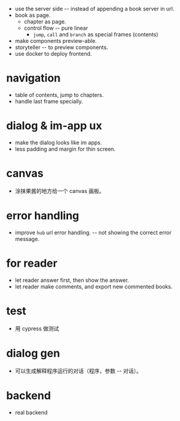 - use the server side -- instead of appending a book server in url.
- book as page.
  - chapter as page.
  - control flow -- pure linear
    - `jump`, `call` and `branch` as special frames (contents)
- make components preview-able.
- storyteller -- to preview components.
- use docker to deploy frontend.
# navigation
- table of contents, jump to chapters.
- handle last frame specially.
# dialog & im-app ux
- make the dialog looks like im apps.
- less padding and margin for thin screen.
# canvas
- 涂抹果酱的地方给一个 canvas 画板。
# error handling
- improve `hub` url error handling. -- not showing the correct error message.
# for reader
- let reader answer first, then show the answer.
- let reader make comments, and export new commented books.
# test
- 用 cypress 做测试
# dialog gen
- 可以生成解释程序运行的对话（程序，参数 -- 对话）。
# backend
- real backend
